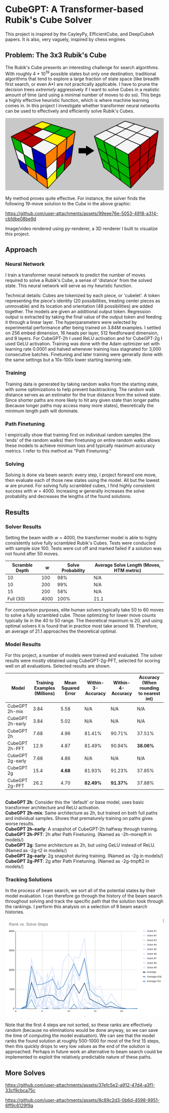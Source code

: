 # CubeGPT: A Transformer-based Rubik's Cube Solver

This project is inspired by the CayleyPy, EfficientCube, and DeepCubeA papers. It is also, very vaguely, inspired by chess engines.

## Problem: The 3x3 Rubik's Cube
The Rubik's Cube presents an interesting challenge for search algorithms. With roughly 4 * 10<sup>19</sup> possible states but only one destination, traditional algorithms that tend to explore a large fraction of state space (like breadth first search, or even A*) are not practically applicable. I have to prune the decision trees *extremely* aggressively if I want to solve Cubes in a realistic amount of time (and using a minimal number of moves to do so). This begs a highly effective heuristic function, which is where machine learning comes in. In this project I investigate whether transformer neural networks can be used to effectively and efficiently solve Rubik's Cubes.


![A scrambled Rubik's Cube with an arrow pointing to a solved Rubik's Cube](images/scrambledArrowSolved.png)

My method proves quite effective. For instance, the solver finds the following 19-move solution to the Cube in the above graphic:

https://github.com/user-attachments/assets/99eee76e-5053-4918-a314-cbfdbe08be9d


Image/video rendered using py-renderer, a 3D renderer I built to visualize this project.

## Approach

### Neural Network
I train a transformer neural network to predict the number of moves required to solve a Rubik's Cube, a sense of 'distance' from the solved state. This neural network will serve as my heuristic function. 

Technical details: Cubes are tokenized by each piece, or 'cubelet'. A token representing the piece's identity (20 possibilities, treating center pieces as unmovable) and its location and orientation (48 possibilities) are added together. The models are given an additional output token. Regression output is extracted by taking the final value of the output token and feeding it through a linear layer. The hyperparameters were selected by experimental performance after being trained on 3.84M examples. I settled on 256 embed dimension, 16 heads per layer, 512 feedforward dimension, and 8 layers. For CubeGPT-2h I used ReLU activation and for CubeGPT-2g I used GeLU activation. Training was done with the Adam optimizer set with learning rate 0.0001 and halved whenever training loss stagnated for 3,000 consecutive batches. Finetuning and later training were generally done with the same settings but a 10x-100x lower starting learning rate.

### Training
Training data is generated by taking random walks from the starting state, with some optimizations to help prevent backtracking. The random walk distance serves as an estimator for the true distance from the solved state. Since shorter paths are more likely to hit any given state than longer paths (because longer paths may access many more states), theoretically the minimum length path will dominate.

### Path Finetuning
I empirically show that training first on individual random samples (the 'ends' of the random walks) then finetuning on entire random walks allows these models to achieve minimum loss and typically maximum accuracy metrics. I refer to this method as "Path Finetuning."

### Solving

Solving is done via beam search: every step, I project forward one move, then evaluate each of those new states using the model. All but the lowest *w* are pruned. For solving fully scrambled cubes, I find highly consistent success with *w* = 4000. Increasing *w* generally increases the solve probability and decreases the lengths of the found solutions. 

## Results

### Solver Results

Setting the beam width *w* = 4000, the transformer model is able to highly consistently solve fully scrambled Rubik's Cubes. Tests were conducted with sample size 100. Tests were cut off and marked failed if a solution was not found after 50 moves. 

| Scramble Depth | *w* | Solve Probability | Average Solve Length (Moves, HTM metric) |
| -------------- | --- | ----------------- | ---------------------------------------- |
| 10             | 100 | 98%               | N/A                                      |
| 10             | 200 | 99%               | N/A                                      |
| 15             | 200 | 58%               | N/A                                      |
| Full (30)      | 4000| 100%              | 21.1                                     |

For comparison purposes, elite human solvers typically take 50 to 60 moves to solve a fully scrambled cube. Those optimizing for lower move counts typically lie in the 40 to 50 range. The theoretical maximum is 20, and using optimal solvers it is found that in practice most take around 18. Therefore, an average of 21.1 approaches the theoretical optimal.    

### Model Results
For this project, a number of models were trained and evaluated. The solver results were mostly obtained using CubeGPT-2g-PFT, selected for scoring well on all evaluations. Selected results are shown.


| Model             | Training Examples (Millions) | Mean Squared Error | Within-3-Accuracy | Within-4-Accuracy | Accuracy (When rounding to nearest int) |
| ---               | ---                          | ---                | ---               | ---               | ---                                     |
|CubeGPT 2h-mix     | 3.84                         | 5.58               | N/A               | N/A               | N/A                                     |
|CubeGPT 2h-early   | 3.84                         | 5.02               | N/A               | N/A               | N/A                                     |
|CubeGPT 2h         | 7.68                         | 4.96               | 81.41%            | 90.71%            | 37.51%                                  |
|CubeGPT 2h-PFT     | 12.9                         | 4.87               | 81.49%            | 90.94%            |**38.06%**                               |
|CubeGPT 2g-early   | 7.68                         | 4.86               | N/A               | N/A               | N/A                                     |
|CubeGPT 2g         | 15.4                         |**4.68**            |  81.93%           | 91.23%            | 37.85%                                  |
|CubeGPT 2g-PFT     | 26.2                         |  4.70              |**82.49%**         | **91.37%**        | 37.88%                                  |

<br> **CubeGPT 2h**: Consider this the 'default' or base model, uses basic transformer architecture and ReLU activation. 
<br> **CubeGPT 2h-mix**: Same architecture as 2h, but trained on both full paths and individual samples. Shows that prematurely training on paths gives worse results. 
<br> **CubeGPT 2h-early**: A snapshot of CubeGPT-2h halfway through training.
<br> **CubeGPT 2h-PFT**: 2h after Path Finetuning. (Named as -2h-morepft in models/)
<br> **CubeGPT 2g**: Same architecture as 2h, but using GeLU instead of ReLU. (Named as -2g-t2 in models/)
<br> **CubeGPT 2g-early**: 2g snapshot during training. (Named as -2g in models/)
<br> **CubeGPT 2g-PFT**: 2g after Path Finetuning. (Named as -2g-tmpft2 in models/)

### Tracking Solutions

In the process of beam search, we sort all of the potential states by their model evaluation. I can therefore go through the history of the beam search throughout solving and track the specific path that the solution took through the rankings. I perform this analysis on a selection of 9 beam search histories.  

![](images/rank_vs_steps.png)


Note that the first 4 steps are not sorted, so these ranks are effectively random (because no eliminations would be done anyway, so we can save the time of computing the model evaluation). We can see that the model ranks the found solution at roughly 500-1000 for most of the first 15 steps, then this quickly drops to very low values as the end of the solution is approached. Perhaps in future work an alternative to beam search could be implemented to exploit the relatively predictable nature of these paths. 
## More Solves


https://github.com/user-attachments/assets/37efc5e2-a912-47d4-a3f1-33cf9cbca75c



https://github.com/user-attachments/assets/8c89c2d3-0b6d-4598-9951-6ff9c6129f9a


